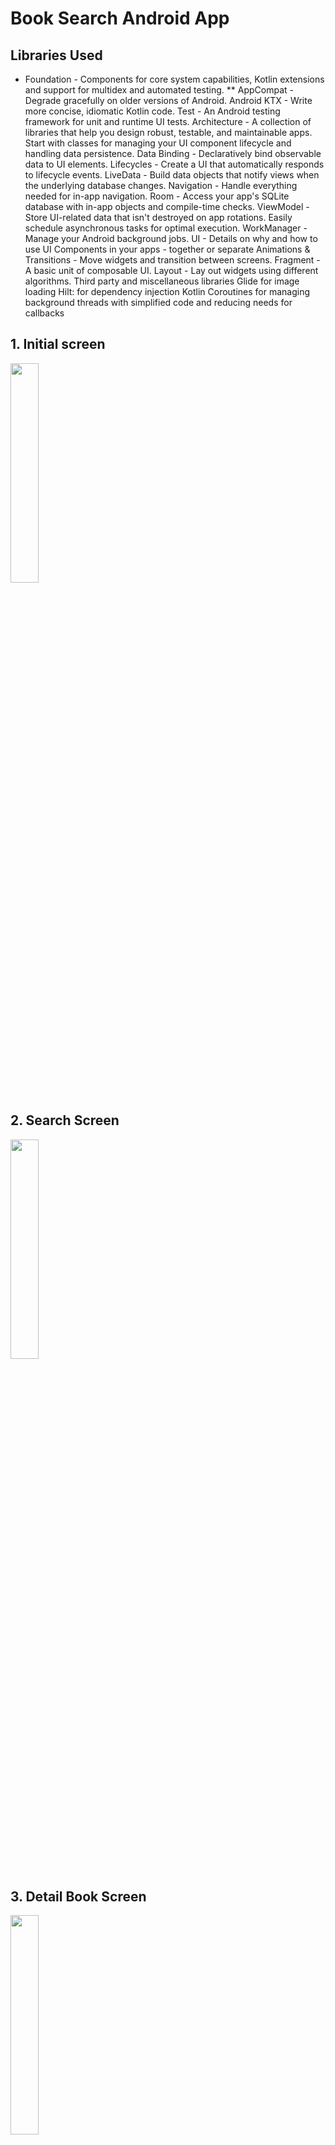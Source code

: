 # Book Search Android App

## Libraries Used
* Foundation - Components for core system capabilities, Kotlin extensions and support for multidex and automated testing.
** AppCompat - Degrade gracefully on older versions of Android.
Android KTX - Write more concise, idiomatic Kotlin code.
Test - An Android testing framework for unit and runtime UI tests.
Architecture - A collection of libraries that help you design robust, testable, and maintainable apps. Start with classes for managing your UI component lifecycle and handling data persistence.
Data Binding - Declaratively bind observable data to UI elements.
Lifecycles - Create a UI that automatically responds to lifecycle events.
LiveData - Build data objects that notify views when the underlying database changes.
Navigation - Handle everything needed for in-app navigation.
Room - Access your app's SQLite database with in-app objects and compile-time checks.
ViewModel - Store UI-related data that isn't destroyed on app rotations. Easily schedule asynchronous tasks for optimal execution.
WorkManager - Manage your Android background jobs.
UI - Details on why and how to use UI Components in your apps - together or separate
Animations & Transitions - Move widgets and transition between screens.
Fragment - A basic unit of composable UI.
Layout - Lay out widgets using different algorithms.
Third party and miscellaneous libraries
Glide for image loading
Hilt: for dependency injection
Kotlin Coroutines for managing background threads with simplified code and reducing needs for callbacks

## 1. Initial screen

<img src="https://user-images.githubusercontent.com/44965882/156688190-5cef2eb3-de60-4bad-8d5e-f839fe5dc937.png" width="30%" height="30%"/>

## 2. Search Screen

<img src="https://user-images.githubusercontent.com/44965882/156688226-f12e8ce9-b6e6-46b9-8018-3aa77dd38cf0.png" width="30%" height="30%"/>

## 3. Detail Book Screen

<img src="https://user-images.githubusercontent.com/44965882/156688252-7246297d-93c7-40c1-86d5-dbf16fca5559.png" width="30%" height="30%"/>
